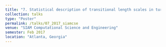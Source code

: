 ```yaml
---
title: "7. Statistical description of transitional length scales in turbulent mixing"
collection: talks
type: "Poster"
permalink: /talks/07_2017_siamcse
venue: "SIAM Computational Science and Engineering"
semester: Feb 2017
location: "Atlanta, Georgia"
---
```


